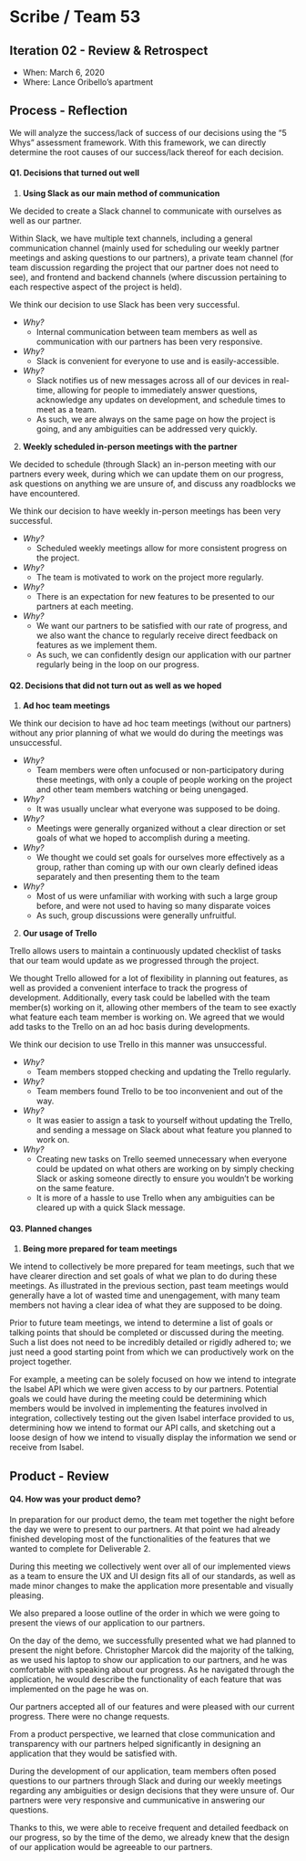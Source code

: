 # Scribe / Team 53

## Iteration 02 - Review & Retrospect

 * When: March 6, 2020
 * Where: Lance Oribello’s apartment

## Process - Reflection

We will analyze the success/lack of success of our decisions using the “5 Whys” assessment framework. With this framework, we can directly determine the root causes of our success/lack thereof for each decision.

#### Q1. Decisions that turned out well


1. **Using Slack as our main method of communication**

We decided to create a Slack channel to communicate with ourselves as well as our partner. 

Within Slack, we have multiple text channels, including a general communication channel (mainly used for scheduling our weekly partner meetings and asking questions to our partners), a private team channel (for team discussion regarding the project that our partner does not need to see), and frontend and backend channels (where discussion pertaining to each respective aspect of the project is held).

We think our decision to use Slack has been very successful.
*  *Why?* 
    - Internal communication between team members as well as communication with our partners has been very responsive.
* *Why?*
    - Slack is convenient for everyone to use and is easily-accessible.
*  *Why?* 
    - Slack notifies us of new messages across all of our devices in real-time, allowing for people to immediately answer questions, acknowledge any updates on development, and schedule times to meet as a team.
    - As such, we are always on the same page on how the project is going, and any ambiguities can be addressed very quickly.

2. **Weekly scheduled in-person meetings with the partner**

We decided to schedule (through Slack) an in-person meeting with our partners every week, during which we can update them on our progress, ask questions on anything we are unsure of, and discuss any roadblocks we have encountered.

We think our decision to have weekly in-person meetings has been very successful.
*  *Why?* 
    - Scheduled weekly meetings allow for more consistent progress on the project.
*  *Why?* 
    - The team is motivated to work on the project more regularly.
*  *Why?* 
    - There is an expectation for new features to be presented to our partners at each meeting.
*  *Why?* 
    - We want our partners to be satisfied with our rate of progress, and we also want the chance to regularly receive direct feedback on features as we implement them.
    - As such, we can confidently design our application with our partner regularly being in the loop on our progress.

#### Q2. Decisions that did not turn out as well as we hoped

1. **Ad hoc team meetings**

We think our decision to have ad hoc team meetings (without our partners) without any prior planning of what we would do during the meetings was unsuccessful.
*  *Why?* 
    - Team members were often unfocused or non-participatory during these meetings, with only a couple of people working on the project and other team members watching or being unengaged.
*  *Why?* 
    - It was usually unclear what everyone was supposed to be doing.
*  *Why?* 
    - Meetings were generally organized without a clear direction or set goals of what we hoped to accomplish during a meeting.
*  *Why?* 
    - We thought we could set goals for ourselves more effectively as a group, rather than coming up with our own clearly defined ideas separately and then presenting them to the team 
*  *Why?* 
    - Most of us were unfamiliar with working with such a large group before, and were not used to having so many disparate voices
    - As such, group discussions were generally unfruitful.

2. **Our usage of Trello**

Trello allows users to maintain a continuously updated checklist of tasks that our team would update as we progressed through the project.

We thought Trello allowed for a lot of flexibility in planning out features, as well as provided a convenient interface to track the progress of development.  Additionally, every task could be labelled with the team member(s) working on it, allowing other members of the team to see exactly what feature each team member is working on.  We agreed that we would add tasks to the Trello on an ad hoc basis during developments.

We think our decision to use Trello in this manner was unsuccessful.
*  *Why?* 
    - Team members stopped checking and updating the Trello regularly.
*  *Why?* 
    - Team members found Trello to be too inconvenient and out of the way.
*  *Why?* 
    - It was easier to assign a task to yourself without updating the Trello, and sending a message on Slack about what feature you planned to work on.
*  *Why?* 
    - Creating new tasks on Trello seemed unnecessary when everyone could be updated on what others are working on by simply checking Slack or asking someone directly to ensure you wouldn’t be working on the same feature.
    - It is more of a hassle to use Trello when any ambiguities can be cleared up with a quick Slack message.

#### Q3. Planned changes

1. **Being more prepared for team meetings**

We intend to collectively be more prepared for team meetings, such that we have clearer direction and set goals of what we plan to do during these meetings. As illustrated in the previous section, past team meetings would generally have a lot of wasted time and unengagement, with many team members not having a clear idea of what they are supposed to be doing. 

Prior to future team meetings, we intend to determine a list of goals or talking points that should be completed or discussed during the meeting. Such a list does not need to be incredibly detailed or rigidly adhered to; we just need a good starting point from which we can productively work on the project together.

For example, a meeting can be solely focused on how we intend to integrate the Isabel API which we were given access to by our partners. Potential goals we could have during the meeting could be determining which members would be involved in implementing the features involved in integration, collectively testing out the given Isabel interface provided to us, determining how we intend to format our API calls, and sketching out a loose design of how we intend to visually display the information we send or receive from Isabel. 

## Product - Review

#### Q4. How was your product demo?

In preparation for our product demo, the team met together the night before the day we were to present to our partners. At that point we had already finished developing most of the functionalities of the features that we wanted to complete for Deliverable 2.

During this meeting we collectively went over all of our implemented views as a team to ensure the UX and UI design fits all of our standards, as well as made minor changes to make the application more presentable and visually pleasing. 

We also prepared a loose outline of the order in which we were going to present the views of our application to our partners.

On the day of the demo, we successfully presented what we had planned to present the night before. Christopher Marcok did the majority of the talking, as we used his laptop to show our application to our partners, and he was comfortable with speaking about our progress. As he navigated through the application, he would describe the functionality of each feature that was implemented on the page he was on.

Our partners accepted all of our features and were pleased with our current progress. There were no change requests.

From a product perspective, we learned that close communication and transparency with our partners helped significantly in designing an application that they would be satisfied with. 

During the development of our application, team members often posed questions to our partners through Slack and during our weekly meetings regarding any ambiguities or design decisions that they were unsure of. Our partners were very responsive and cummunicative in answering our questions.

Thanks to this, we were able to receive frequent and detailed feedback on our progress, so by the time of the demo, we already knew that the design of our application would be agreeable to our partners.

